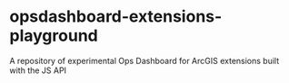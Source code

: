 # opsdashboard-extensions-playground
A repository of experimental Ops Dashboard for ArcGIS extensions built with the JS API 
